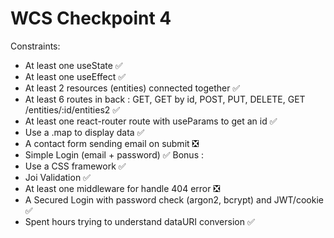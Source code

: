 # WCS Checkpoint 4

Constraints:
- At least one useState ✅
- At least one useEffect ✅
- At least 2 resources (entities) connected together ✅
- At least 6 routes in back : GET, GET by id, POST, PUT, DELETE, GET /entities/:id/entities2 ✅
- At least one react-router route with useParams to get an id ✅
- Use a .map to display data ✅
- A contact form sending email on submit ❎
- Simple Login (email + password) ✅
Bonus : 
- Use a CSS framework ✅
- Joi Validation ✅
- At least one middleware for handle 404 error ❎
- A Secured Login with password check (argon2, bcrypt) and JWT/cookie ✅
- Spent hours trying to understand dataURI conversion ✅